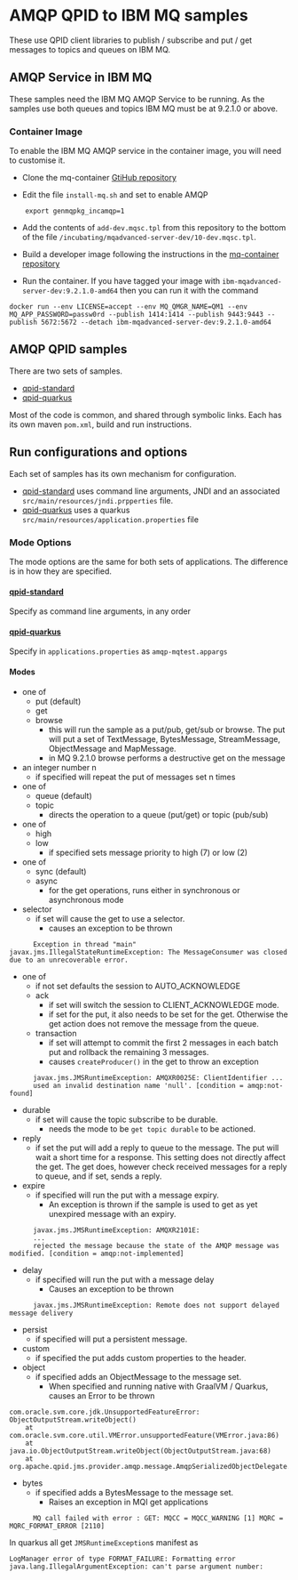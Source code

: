 # AMQP QPID to IBM MQ samples
These use QPID client libraries to publish / subscribe and put / get messages to
topics and queues on IBM MQ.

## AMQP Service in IBM MQ
These samples need the IBM MQ AMQP Service to be running. As the samples use
both queues and topics IBM MQ must be at 9.2.1.0 or above.

### Container Image
To enable the IBM MQ AMQP service in the container image, you will need to customise it.
  * Clone the mq-container [GtiHub repository](https://github.com/ibm-messaging/mq-container)

  * Edit the file `install-mq.sh` and set to enable AMQP

````   
    export genmqpkg_incamqp=1
````

  * Add the contents of `add-dev.mqsc.tpl` from this repository to the bottom of the file `/incubating/mqadvanced-server-dev/10-dev.mqsc.tpl`.

  * Build a developer image following the instructions in the [mq-container repository](https://github.com/ibm-messaging/mq-container/blob/master/docs/building.md)

  * Run the container. If you have tagged your image with `ibm-mqadvanced-server-dev:9.2.1.0-amd64` then you can run it with the command

  ````
  docker run --env LICENSE=accept --env MQ_QMGR_NAME=QM1 --env MQ_APP_PASSWORD=passw0rd --publish 1414:1414 --publish 9443:9443 --publish 5672:5672 --detach ibm-mqadvanced-server-dev:9.2.1.0-amd64
  ````

## AMQP QPID samples
There are two sets of samples.
  * [qpid-standard](/amqp-qpid/qpid-standard/README.md)
  * [qpid-quarkus](/amqp-qpid/qpid-quarkus/README.md)

Most of the code is common, and shared through symbolic links. Each has its own
maven `pom.xml`, build and run instructions.

## Run configurations and options
Each set of samples has its own mechanism for configuration.
  * [qpid-standard](/amqp-qpid/qpid-standard/README.md) uses command line arguments, JNDI and an associated `src/main/resources/jndi.prpperties` file.
  * [qpid-quarkus](/amqp-qpid/qpid-quarkus/README.md) uses
  a quarkus `src/main/resources/application.properties` file

### Mode Options
The mode options are the same for both sets of applications. The difference is in how
they are specified.

#### [qpid-standard](/amqp-qpid/qpid-standard/README.md)
Specify as command line arguments, in any order

#### [qpid-quarkus](/amqp-qpid/qpid-quarkus/README.md)
Specify in `applications.properties` as `amqp-mqtest.appargs`

#### Modes
  * one of
    * put (default)
    * get
    * browse
      * this will run the sample as a put/pub, get/sub or browse. The put will put a set of TextMessage, BytesMessage, StreamMessage,
      ObjectMessage and MapMessage.
      * in MQ 9.2.1.0 browse performs a destructive get on the message
  * an integer number n
    * if specified will repeat the put of messages set n times
  * one of
    * queue (default)
    * topic
      * directs the operation to a queue (put/get) or topic (pub/sub)
  * one of
    * high
    * low
      * if specified sets message priority to high (7) or low (2)
  * one of
    * sync (default)
    * async
      * for the get operations, runs either in synchronous or asynchronous mode
  * selector
    * if set will cause the get to use a selector.
      * causes an exception to be thrown
````
      Exception in thread "main" javax.jms.IllegalStateRuntimeException: The MessageConsumer was closed due to an unrecoverable error.
````  
  * one of
    * if not set defaults the session to AUTO_ACKNOWLEDGE
    * ack
      * if set will switch the session to CLIENT_ACKNOWLEDGE mode.
      * if set for the put, it also needs to be set for the get. Otherwise the get action does not remove the message from the queue.
    * transaction
      * if set will attempt to commit the first 2 messages in each batch put and rollback the remaining 3 messages.
      * causes `createProducer()` in the get to throw an exception
````
      javax.jms.JMSRuntimeException: AMQXR0025E: ClientIdentifier ...
      used an invalid destination name 'null'. [condition = amqp:not-found]
````
  * durable
    * if set will cause the topic subscribe to be durable.
      * needs the mode to be `get topic durable` to be actioned.
  * reply
    * if set the put will add a reply to queue to the message. The put will wait a short time for a response. This setting does
    not directly affect the get. The get does, however check received messages for
    a reply to queue, and if set, sends a reply.
  * expire
    * if specified will run the put with a message expiry.
      * An exception is thrown if the sample is used to get as yet unexpired message with an expiry.  
````      
      javax.jms.JMSRuntimeException: AMQXR2101E:
      ...
      rejected the message because the state of the AMQP message was modified. [condition = amqp:not-implemented]
````     
  * delay
    * if specified will run the put with a message delay
      * Causes an exception to be thrown
````
      javax.jms.JMSRuntimeException: Remote does not support delayed message delivery
````
  * persist
    * if specified will put a persistent message.
  * custom
    * if specified the put adds custom properties to the header.
  * object
    * if specified adds an ObjectMessage to the message set.
      * When specified and running native with GraalVM / Quarkus, causes an Error to be
        thrown
````
com.oracle.svm.core.jdk.UnsupportedFeatureError: ObjectOutputStream.writeObject()
	at com.oracle.svm.core.util.VMError.unsupportedFeature(VMError.java:86)
	at java.io.ObjectOutputStream.writeObject(ObjectOutputStream.java:68)
	at org.apache.qpid.jms.provider.amqp.message.AmqpSerializedObjectDelegate.getSerializedBytes(AmqpSerializedObjectDelegate.java:76)

````
  * bytes
    * if specified adds a BytesMessage to the message set.
      * Raises an exception in MQI get applications
````
      MQ call failed with error : GET: MQCC = MQCC_WARNING [1] MQRC = MQRC_FORMAT_ERROR [2110]
````

In quarkus all get `JMSRuntimeException`s manifest as
````
LogManager error of type FORMAT_FAILURE: Formatting error
java.lang.IllegalArgumentException: can't parse argument number:
````
